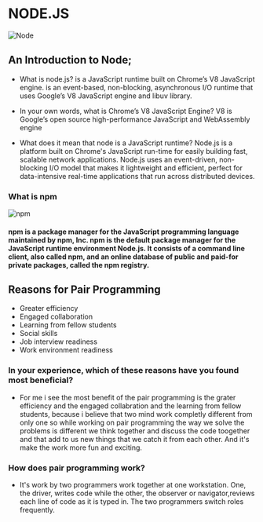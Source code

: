 # NODE.JS

![Node](https://krify.co/wp-content/uploads/2019/07/Nodejs.jpg)

## An Introduction to Node;

- What is node.js? is a JavaScript runtime built on Chrome’s V8 JavaScript engine. is an event-based, non-blocking, asynchronous I/O runtime that uses Google’s V8 JavaScript engine and libuv library.

- In your own words, what is Chrome’s V8 JavaScript Engine? V8 is Google’s open source high-performance JavaScript and WebAssembly engine

- What does it mean that node is a JavaScript runtime? Node.js is a platform built on Chrome's JavaScript run-time for easily building fast, scalable network applications. Node.js uses an event-driven, non-blocking I/O model that makes it lightweight and efficient, perfect for data-intensive real-time applications that run across distributed devices.

### What is npm

![npm](https://nhanweb.files.wordpress.com/2016/05/nodejs-npm.jpg)

#### npm is a package manager for the JavaScript programming language maintained by npm, Inc. npm is the default package manager for the JavaScript runtime environment Node.js. It consists of a command line client, also called npm, and an online database of public and paid-for private packages, called the npm registry.


## Reasons for Pair Programming

- Greater efficiency
- Engaged collaboration
- Learning from fellow students
- Social skills
- Job interview readiness
- Work environment readiness

### In your experience, which of these reasons have you found most beneficial?

- For me i see the most benefit of the pair programming is the grater efficiency and the engaged collabration and the learning from fellow students, because i believe that two mind work completly different from only one so while working on pair programming the way we solve the problems is different we think together and discuss the code toogether and that add to us new things that we catch it from each other. And it's make the work more fun and exciting.


### How does pair programming work?

- It's work by two programmers work together at one workstation. One, the driver, writes code while the other, the observer or navigator,reviews each line of code as it is typed in. The two programmers switch roles frequently.
